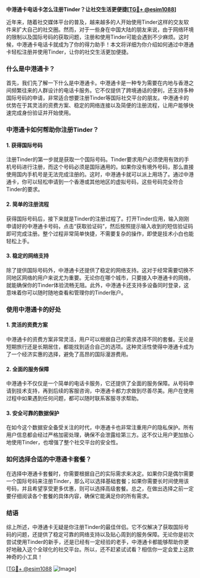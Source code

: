 **中港通卡电话卡怎么注册Tinder？让社交生活更便捷[[TG💪+ @esim1088](https://t.me/s/esim1088)]**

近年来，随着社交媒体平台的普及，越来越多的人开始使用Tinder这样的交友软件来扩大自己的社交圈。然而，对于一些身在中国大陆的朋友来说，由于网络环境的限制以及国际号码的获取问题，注册和使用Tinder可能会遇到不少麻烦。这时候，中港通卡电话卡就成为了你的得力助手！本文将详细为你介绍如何通过中港通卡轻松注册并使用Tinder，让你的社交生活更加便捷。

### 什么是中港通卡？

首先，我们先了解一下什么是中港通卡。中港通卡是一种专为需要在内地与香港之间频繁往来的人群设计的电话卡服务。它不仅提供了跨境通话的便利，还支持多种国际号码的申请，非常适合想要注册Tinder等国际社交平台的朋友。中港通卡的优势在于其灵活的资费方案、稳定的网络连接以及简便的注册流程，让用户能够快速完成身份验证并开始使用。

### 中港通卡如何帮助你注册Tinder？

#### 1. 获得国际号码

注册Tinder的第一步就是获取一个国际号码。Tinder要求用户必须使用有效的手机号码进行注册，而这个号码必须是国际通用的。如果你没有境外号码，那么直接使用国内手机号是无法完成注册的。这时，中港通卡就可以派上用场了。通过中港通卡，你可以轻松申请到一个香港或其他地区的虚拟号码，这些号码完全符合Tinder的要求。

#### 2. 简单的注册流程

获得国际号码后，接下来就是Tinder的注册过程了。打开Tinder应用，输入刚刚申请好的中港通卡号码，点击“获取验证码”，然后按照提示输入收到的短信验证码即可完成注册。整个过程非常简单快捷，不需要复杂的操作，即使是技术小白也能轻松上手。

#### 3. 稳定的网络支持

除了提供国际号码外，中港通卡还提供了稳定的网络支持。这对于经常需要切换不同地区网络的用户来说尤为重要。无论你在哪个城市，只要接入中港通卡的网络，就能确保你的Tinder体验流畅无阻。此外，中港通卡还支持多设备同时登录，这意味着你可以随时随地查看和管理你的Tinder账户。

### 使用中港通卡的好处

#### 1. 灵活的资费方案

中港通卡的资费方案非常灵活，用户可以根据自己的需求选择不同的套餐。无论是短期旅行还是长期居住，都能找到适合自己的选项。这种灵活性使得中港通卡成为了一个经济实惠的选择，避免了高昂的国际漫游费用。

#### 2. 全面的服务保障

中港通卡不仅仅是一个简单的电话卡服务，它还提供了全面的服务保障。从号码申请到技术支持，再到后续的客服咨询，中港通卡都力求做到尽善尽美。用户在使用过程中如果遇到任何问题，都可以随时联系客服寻求帮助。

#### 3. 安全可靠的数据保护

在如今这个数据安全备受关注的时代，中港通卡也非常注重用户的隐私保护。所有用户信息都会经过严格加密处理，确保不会泄露给第三方。这不仅让用户更加放心地使用Tinder，也增强了整个社交平台的安全性。

### 如何选择合适的中港通卡套餐？

在选择中港通卡套餐时，你需要根据自己的实际需求来决定。如果你只是偶尔需要一个国际号码来注册Tinder，那么可以选择基础套餐；如果你需要长时间使用该号码，并且希望享受更多优惠，则可以选择高级套餐。总之，在做出选择之前一定要仔细阅读各个套餐的具体内容，确保它能满足你的所有需求。

### 结语

综上所述，中港通卡无疑是你注册Tinder的最佳伴侣。它不仅解决了获取国际号码的问题，还提供了稳定可靠的网络支持以及贴心周到的服务保障。无论你是初次尝试使用Tinder的新手，还是已经有一定经验的老手，中港通卡都能够帮助你更好地融入这个全球化的社交平台。所以，还不赶紧试试看？相信你一定会爱上这款神奇的小工具！

[[TG💪+ @esim1088](https://t.me/s/esim1088) ![Image](https://i.postimg.cc/4NQfJmqS/Snipaste-2025-05-13-00-14-12.png)]